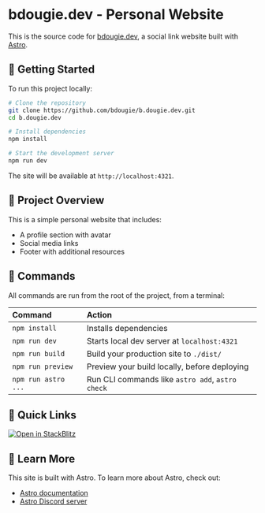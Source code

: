 # bdougie.dev - Personal Website

This is the source code for [bdougie.dev](https://b.dougie.dev), a social link website built with [Astro](https://astro.build).

## 🚀 Getting Started

To run this project locally:

```sh
# Clone the repository
git clone https://github.com/bdougie/b.dougie.dev.git
cd b.dougie.dev

# Install dependencies
npm install

# Start the development server
npm run dev
```

The site will be available at `http://localhost:4321`.

## 📝 Project Overview

This is a simple personal website that includes:
- A profile section with avatar
- Social media links
- Footer with additional resources

## 🧞 Commands

All commands are run from the root of the project, from a terminal:

| Command                   | Action                                           |
| :------------------------ | :----------------------------------------------- |
| `npm install`             | Installs dependencies                            |
| `npm run dev`             | Starts local dev server at `localhost:4321`      |
| `npm run build`           | Build your production site to `./dist/`          |
| `npm run preview`         | Preview your build locally, before deploying     |
| `npm run astro ...`       | Run CLI commands like `astro add`, `astro check` |

## 🔗 Quick Links

[![Open in StackBlitz](https://developer.stackblitz.com/img/open_in_stackblitz.svg)](https://stackblitz.com/github/withastro/astro/tree/latest/examples/basics)

## 👀 Learn More

This site is built with Astro. To learn more about Astro, check out:
- [Astro documentation](https://docs.astro.build)
- [Astro Discord server](https://astro.build/chat)
